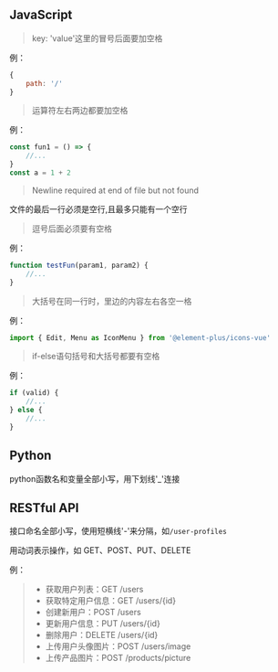 ## JavaScript

> key: 'value'这里的冒号后面要加空格

例：

```js
{
    path: '/'
}
```



> 运算符左右两边都要加空格

例：

```js
const fun1 = () => {
    //...
}
const a = 1 + 2
```



> Newline required at end of file but not found

文件的最后一行必须是空行,且最多只能有一个空行



> 逗号后面必须要有空格

例：

```js
function testFun(param1, param2) {
    //...
}
```



> 大括号在同一行时，里边的内容左右各空一格

例：

```js
import { Edit, Menu as IconMenu } from '@element-plus/icons-vue'
```



> if-else语句括号和大括号都要有空格

例：

```js
if (valid) {
    //...
} else {
    //...
}
```



## Python

python函数名和变量全部小写，用下划线'_'连接

## RESTful API

接口命名全部小写，使用短横线'-'来分隔，如`/user-profiles`

用动词表示操作，如 GET、POST、PUT、DELETE

例：

> - 获取用户列表：GET /users
> - 获取特定用户信息：GET /users/{id}
> - 创建新用户：POST /users
> - 更新用户信息：PUT /users/{id}
> - 删除用户：DELETE /users/{id}
> - 上传用户头像图片：POST /users/image
> - 上传产品图片：POST /products/picture

